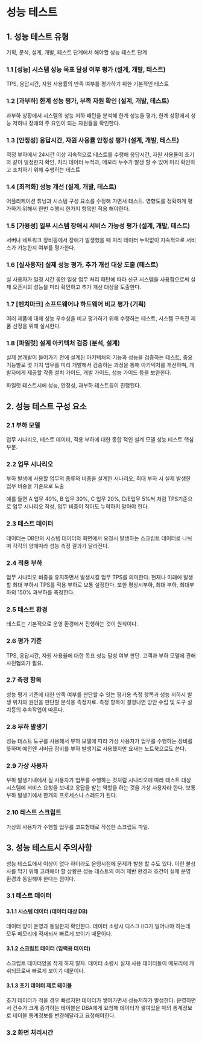 # 성능 테스트

## 1. 성능 테스트 유형
기획, 분석, 설계, 개발, 테스트 단계에서 해야할 성능 테스트 단계

### 1.1 [성능] 시스템 성능 목표 달성 여부 평가 (설계, 개발, 테스트)
TPS, 응답시간, 자원 사용률의 만족 여부를 평가하기 위한 기본적인 테스트

### 1.2 [과부하] 한계 성능 평가, 부족 자원 확인 (설계, 개발, 테스트)
과부하 상황에서 시스템의 성능 저하 패턴을 분석해 한계 성능을 평가, 한계 상황에서 성능 저하나 장애의 주 요인이 되는 자원들을 확인한다.

### 1.3 [안정성] 응답시간, 자원 사용률 안정성 평가 (설계, 개발, 테스트)
적정 부하에서 24시간 이상 지속적으로 테스트를 수행해 응답시간, 자원 사용율이 초기와 같이 일정한지 확인, 처리 데이터 누적과, 메모리 누수가 발생 할 수 있어 미리 확인하고 조치하기 위해 수행하는 테스트

### 1.4 [최적화] 성능 개선 (설계, 개발, 테스트)
어플리케이션 튜닝과 시스템 구성 요소를 수정해 가면서 테스트. 영향도를 정확하게 평가하기 위해서 한번 수행시 한가지 항목만 적용 해야한다.

### 1.5 [가용성] 일부 시스템 장애시 서비스 가능성 평가 (설계, 개발, 테스트)
서버나 네트워크 장비등에서 장애가 발생했을 때 처리 데이터 누락없이 지속적으로 서비스가 가능한지 여부를 평가한다.

### 1.6 [실사용자] 실제 성능 평가, 추가 개선 대상 도출 (테스트)
실 사용자가 일정 시간 동안 일상 업무 처리 패턴에 따라 신규 시스템을 사용함으로써 실제 오픈시의 성능을 미리 확인하고 추가 개선 대상을 도출한다.

### 1.7 [벤치마크] 소프트웨어나 하드웨어 비교 평가 (기획)
여러 제품에 대해 성능 우수성을 비교 평가하기 위해 수행하는 테스트, 시스템 구축전 제품 선정을 위해 실시한다.

### 1.8 [파일럿] 설계 아키텍처 검증 (분석, 설계)
실제 본개발이 들어가기 전에 설계된 아키텍처의 기능과 성능을 검증하는 테스트, 중요기능별로 몇 가지 업무를 미리 개발해서 검증하는 과정을 통해 아키텍처를 개선하며, 개발자에게 제공할 각종 설치 가이드, 개발 가이드, 성능 가이드 등을 보완한다.

파일럿 테스트시에 성능, 안정성, 과부하 테스트등이 진행된다.

## 2. 성능 테스트 구성 요소

### 2.1 부하 모델
업무 시나리오, 테스트 데이터, 적용 부하에 대한 종합 적인 설계 모델 성능 테스트 핵심 부분.

### 2.2 업무 시나리오
부하 발생에 사용할 업무의 종류와 비중을 설계한 시나리오, 최대 부하 시 실제 발생한 업무 비중을 기준으로 도출

예를 들면 A 업무 40%, B 업무 30%, C 업무 20%, D/E업무 5%씩 처럼 TPS기준으로 업무 시나리오 작성, 업무 비중이 작아도 누락하지 말아야 한다.

### 2.3 테스트 데이터
데이터는 DB안의 시스템 데이터와 화면에서 요청시 발생하는 스크립트 데이터로 나뉘며 각각의 양에따라 성능 측정 결과가 달라진다.

### 2.4 적용 부하
업무 시나리오 비중을 유지하면서 발생시킬 업무 TPS를 의미한다. 현재나 미래에 발생할 최대 부하시 TPS를 적용 부하로 보통 설정한다. 또한 평상시부하, 최대 부하, 최대부하의 150% 과부하를 측정한다.

### 2.5 테스트 환경
테스트는 기본적으로 운영 환경에서 진행하는 것이 원칙이다.

### 2.6 평가 기준
TPS, 응답시간, 자원 사용율에 대한 목표 성능 달성 여부 판단. 고객과 부하 모델에 관해 사전협의가 필요.

### 2.7 측정 항목
성능 평가 기준에 대한 만족 여부를 판단할 수 잇는 평가용 측정 항목과 성능 저하시 발생 위치와 원인을 판단할 분석용 측정자료. 측정 항목이 결정나면 방안 수립 및 도구 설치등의 후속작업이 따른다.

### 2.8 부하 발생기
성능 테스트 도구를 사용해서 부하 모델에 따라 가상 사용자가 업무를 수행하는 장비를 뜻하며 예전엔 서버급 장비를 부하 발생기로 사용했지만 요새는 노트북으로도 쓴다.

### 2.9 가상 사용자
부하 발생기내에서 실 사용자가 업무를 수행하는 것처럼 시나리오에 따라 테스트 대상 시스템에 서비스 요청을 보내고 응답을 받는 역할을 하는 것을 가상 사용자라 한다. 보통 부하 발생기에서 한개의 프로세스나 스레드가 된다.

### 2.10 테스트 스크립트
가상의 사용자가 수행할 업무를 코드형태로 작성한 스크립트 파일.

## 3. 성능 테스트시 주의사항
성능 테스트에서 이상이 없다 하더라도 운영시점에 문제가 발생 할 수도 있다. 이런 불상사를 막기 위해 고려해야 할 상황은 성능 테스트의 여러 제반 환경과 조건이 실제 운영 환경과 동일해야 한다는 점이다.

### 3.1 테스트 데이터
#### 3.1.1 시스템 데이터 (데이터 대상 DB)
데이터 양이 운영과 동일한지 확인한다. 데이터 소량시 디스크 I/O가 일어나야 하는데 모두 메모리에 적재되서 빠르게 보이기 때문이다.

#### 3.1.2 스크립트 데이터 (입력용 데이터)
스크립트 데이터양을 작게 하지 말자. 데이터 소량시 실재 사용 데이터들이 메모리에 캐쉬되므로써 빠르게 보이기 때문이다.

#### 3.1.3 초기 데이터 제로 테이블
초기 데이터가 적을 경우 빠르지만 데이터가 쌓여가면서 성능저하가 발생한다. 운영하면서 건수가 크게 증가하는 테이블은 DBA에게 요청해 데이터가 쌓여있을 때의 통계정보로 테이블 통계정보를 변경해달라고 요청해야한다.

### 3.2 화면 처리시간











